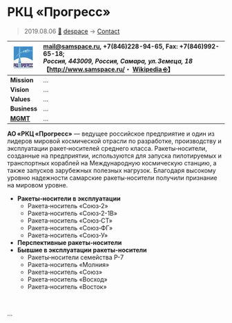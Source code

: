 # РКЦ «Прогресс»
> 2019.08.06 [🚀](../../index/index.md) [despace](../index.md) → [Contact](../contact.md)

|[![](../f/contact/r/rkc_progress_logo1_thumb.webp)](../f/contact/r/rkc_progress_logo1.webp)|<mail@samspace.ru>, +7(846)228-94-65, Fax: +7(846)992-65-18;<br> *Россия, 443009, Россия, Самара, ул. Земеца, 18*<br> 【<http://www.samspace.ru/>・ [Wikipedia ⎆](https://en.wikipedia.org/wiki/Progress_Rocket_Space_Centre)】|
|:-|:-|
|**Mission**|…|
|**Vision**|…|
|**Values**|…|
|**Business**|…|
|**[MGMT](../mgmt.md)**|…|

**АО «РКЦ «Прогресс»** — ведущее российское предприятие и один из лидеров мировой космической отрасли по разработке, производству и эксплуатации ракет‑носителей среднего класса. Ракеты‑носители, созданные на предприятии, используются для запуска пилотируемых и транспортных кораблей на Международную космическую станцию, а также запусков зарубежных полезных нагрузок. Благодаря высокому уровню надежности самарские ракеты‑носители получили признание на мировом уровне.

   - **Ракеты‑носители в эксплуатации**
      - Ракета‑носитель «Союз‑2»
      - Ракета‑носитель «Союз‑2-1В»
      - Ракета‑носитель «Союз‑СТ»
      - Ракета‑носитель «Союз‑ФГ»
      - Ракета‑носитель «Союз‑У»
   - **Перспективные ракеты‑носители**
   - **Бывшие в эксплуатации ракеты‑носители**
      - Ракеты‑носители семейства Р-7
      - Ракета‑носитель «Молния»
      - Ракета‑носитель «Союз»
      - Ракета‑носитель «Восход»
      - Ракета‑носитель «Восток»

<p style="page-break-after:always"> </p>

…
